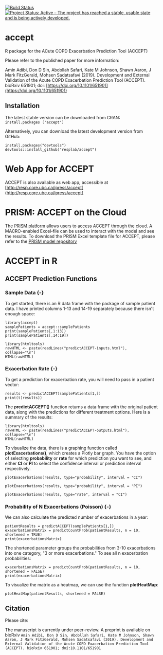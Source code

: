 [![Build Status](https://travis-ci.org/resplab/accept.svg?branch=master)](https://travis-ci.org/resplab/accept)
[![Project Status: Active – The project has reached a stable, usable state and is being actively developed.](https://www.repostatus.org/badges/latest/active.svg)](https://www.repostatus.org/#active)

# accept
R package for the ACute COPD Exacerbation Prediction Tool (ACCEPT)

Please refer to the published paper for more information: 

Amin Adibi, Don D Sin, Abdollah Safari, Kate M Johnson, Shawn Aaron, J Mark FitzGerald, Mohsen Sadatsafavi (2019). Development and External Validation of the Acute COPD Exacerbation Prediction Tool (ACCEPT). bioRxiv 651901; doi: [https://doi.org/10.1101/651901](https://doi.org/10.1101/651901)

## Installation

The latest stable version can be downloaded from CRAN:  
`install.packages ('accept')`

Alternatively, you can download the latest development version from GitHub:

```{r chunk-label, eval = FALSE, echo = TRUE}
install.packages("devtools")
devtools::install_github("resplab/accept")
```

# Web App for ACCEPT 

ACCEPT is also available as web app, accessible at [http://resp.core.ubc.ca/ipress/accept](http://resp.core.ubc.ca/ipress/accept)

# PRISM: ACCEPT on the Cloud

The [PRISM platform](https://prism.resp.core.ubc.ca) allows users to access ACCEPT through the cloud. A MACRO-enabled Excel-file can be used to interact with the model and see the results. To download the PRISM Excel template file for ACCEPT, please refer to the [PRISM model repository](http://resp.core.ubc.ca/ipress/prism)

# ACCEPT in R


## ACCEPT Prediction Functions

### Sample Data {-}

To get started, there is an R data frame with the package of sample patient data. I have printed columns 1-13 and 14-19 separately because there isn't enough space:

```{r sample-patients, eval = TRUE, echo = TRUE}
library(accept)
samplePatients = accept::samplePatients
print(samplePatients[,1:13])
print(samplePatients[,14:19])
```

```{r, eval=TRUE, echo=FALSE}
library(htmltools)
rawHTML <- paste(readLines("predictACCEPT-inputs.html"), collapse="\n")
HTML(rawHTML)
```

### Exacerbation Rate {-}

To get a prediction for exacerbation rate, you will need to pass in a patient vector:

```{r exacerbation-rate, eval = TRUE, echo = TRUE}
results <- predictACCEPT(samplePatients[1,])
print(t(results))
```

The **predictACCEPT()** function returns a data frame with the original patient data, along with the predictions for different treatment options. Here is a summary of the results: 

```{r, eval=TRUE, echo=FALSE}
library(htmltools)
rawHTML <- paste(readLines("predictACCEPT-outputs.html"), collapse="\n")
HTML(rawHTML)
```

To visualize the data, there is a graphing function called **plotExacerbations()**, which creates a Plotly bar graph. You have the option of selecting **probability** or **rate** for which prediction you want to see, and either **CI** or **PI** to select the confidence interval or prediction interval respectively.

```{r exacerbation-rate-2, eval = TRUE, echo = TRUE}
plotExacerbations(results, type="probability", interval = "CI")
```

```{r exacerbation-rate-3, eval = TRUE, echo = TRUE}
plotExacerbations(results, type="probability", interval = "PI")
```

```{r exacerbation-rate-4, eval = TRUE, echo = TRUE}
plotExacerbations(results, type="rate", interval = "CI")
```

### Probability of N Exacerbations (Poisson) {-}

We can also calculate the predicted number of exacerbations in a year:

```{r n-exacerbations-1, eval = TRUE, echo = TRUE}
patientResults = predictACCEPT(samplePatients[1,])
exacerbationsMatrix = predictCountProb(patientResults, n = 10, shortened = TRUE)
print(exacerbationsMatrix)
```

The shortened parameter groups the probabilities from 3-10 exacerbations into one category, "3 or more exacerbations." To see all n exacerbation probabilities:

```{r n-exacerbations-2, eval = TRUE, echo = TRUE}
exacerbationsMatrix = predictCountProb(patientResults, n = 10, shortened = FALSE)
print(exacerbationsMatrix)
```

To visualize the matrix as a heatmap, we can use the function **plotHeatMap**:

```{r n-exacerbations-3, eval = TRUE, echo = TRUE}
plotHeatMap(patientResults, shortened = FALSE)
```

## Citation

Please cite:

The manuscript is currently under peer-review. A preprint is available on bioRxiv
```Amin Adibi, Don D Sin, Abdollah Safari, Kate M Johnson, Shawn Aaron, J Mark FitzGerald, Mohsen Sadatsafavi (2019). Development and External Validation of the Acute COPD Exacerbation Prediction Tool (ACCEPT). bioRxiv 651901; doi:10.1101/651901```
